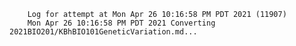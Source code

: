         Log for attempt at Mon Apr 26 10:16:58 PM PDT 2021 (11907)
        Mon Apr 26 10:16:58 PM PDT 2021 Converting 2021BIO201/KBhBIO101GeneticVariation.md...
